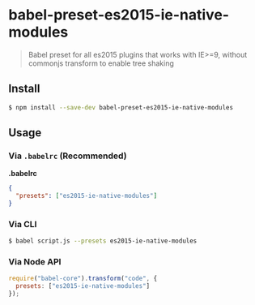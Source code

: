 # babel-preset-es2015-ie-native-modules

> Babel preset for all es2015 plugins that works with IE>=9, without commonjs transform to enable tree shaking

## Install

```sh
$ npm install --save-dev babel-preset-es2015-ie-native-modules
```

## Usage

### Via `.babelrc` (Recommended)

**.babelrc**

```json
{
  "presets": ["es2015-ie-native-modules"]
}
```

### Via CLI

```sh
$ babel script.js --presets es2015-ie-native-modules
```

### Via Node API

```javascript
require("babel-core").transform("code", {
  presets: ["es2015-ie-native-modules"]
});
```
